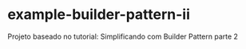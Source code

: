 # example-builder-pattern-ii
Projeto baseado no tutorial: Simplificando com Builder Pattern parte 2
